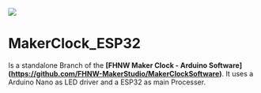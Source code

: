 ![](Pictur/Logo_Devlobster_long_Compressed.png)

# MakerClock_ESP32
Is a standalone Branch of the **[FHNW Maker Clock - Arduino Software] (https://github.com/FHNW-MakerStudio/MakerClockSoftware)**.
It uses a Arduino Nano as LED driver and a ESP32 as main Processer.

